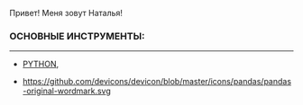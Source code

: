 Привет! Меня зовут Наталья!




### ОСНОВНЫЕ ИНСТРУМЕНТЫ:
___________________________________________________________________________________________________________________________________
- [PYTHON](https://github.com/devicons/devicon/blob/master/icons/python/python-original-wordmark.svg),

- https://github.com/devicons/devicon/blob/master/icons/pandas/pandas-original-wordmark.svg

